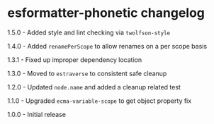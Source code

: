 # esformatter-phonetic changelog
1.5.0 - Added style and lint checking via `twolfson-style`

1.4.0 - Added `renamePerScope` to allow renames on a per scope basis

1.3.1 - Fixed up improper dependency location

1.3.0 - Moved to `estraverse` to consistent safe cleanup

1.2.0 - Updated `node.name` and added a cleanup related test

1.1.0 - Upgraded `ecma-variable-scope` to get object property fix

1.0.0 - Initial release
